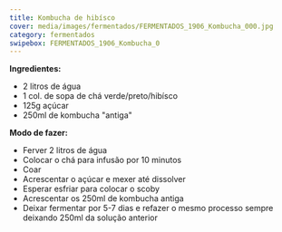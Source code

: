 ```yaml
---
title: Kombucha de hibísco
cover: media/images/fermentados/FERMENTADOS_1906_Kombucha_000.jpg
category: fermentados
swipebox: FERMENTADOS_1906_Kombucha_0
---
```

**Ingredientes:**
- 2 litros de água
- 1 col. de sopa de chá verde/preto/hibísco
- 125g açúcar
- 250ml de kombucha "antiga"

**Modo de fazer:**
- Ferver 2 litros de água
- Colocar o chá para infusão por 10 minutos
- Coar
- Acrescentar o açúcar e mexer até dissolver
- Esperar esfriar para colocar o scoby
- Acrescentar os 250ml de kombucha antiga
- Deixar fermentar por 5-7 dias e refazer o mesmo processo sempre deixando 250ml da solução anterior
